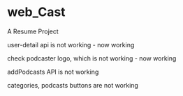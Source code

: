 # web_Cast
A Resume Project


user-detail api is not working - now working

check podcaster logo, which is not working - now working

addPodcasts API is not working

categories, podcasts buttons are not working
